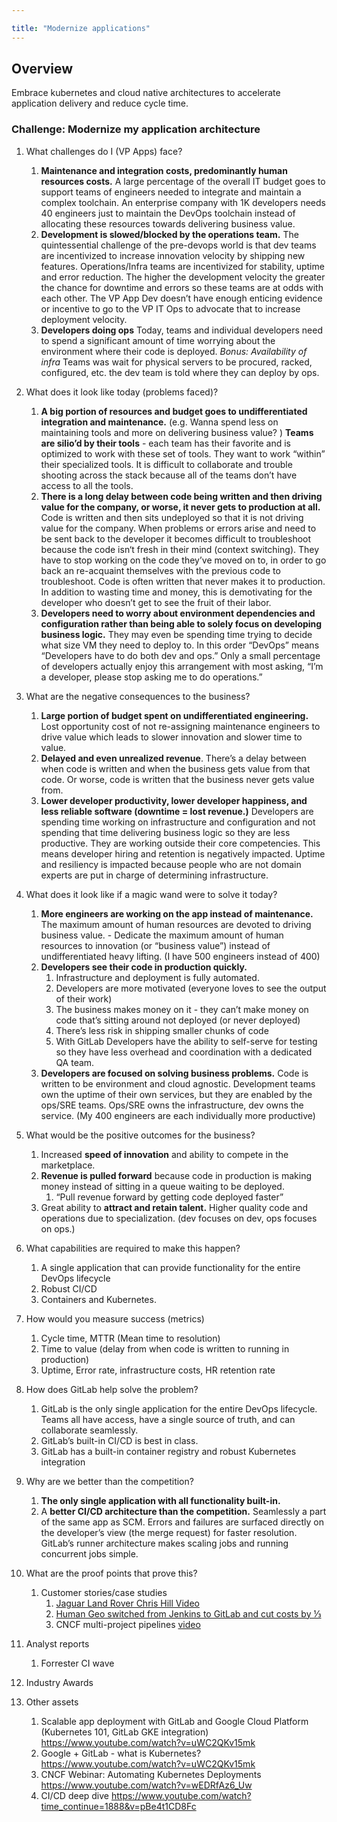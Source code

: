 ```yaml
---

title: "Modernize applications"
---
```

## Overview

Embrace kubernetes and cloud native architectures to accelerate application delivery and reduce cycle time.

### Challenge: Modernize my application architecture

1. What challenges do I (VP Apps) face?
   1. **Maintenance and integration costs, predominantly human resources costs.** A large percentage of the overall IT budget goes to support teams of engineers needed to integrate and maintain a complex toolchain. An enterprise company with 1K developers needs 40 engineers just to maintain the DevOps toolchain instead of allocating these resources towards delivering business value.
   1. **Development is slowed/blocked by the operations team.** The quintessential challenge of the pre-devops world is that dev teams are incentivized to increase innovation velocity by shipping new features. Operations/Infra teams are incentivized for stability, uptime and error reduction. The higher the development velocity the greater the chance for downtime and errors so these teams are at odds with each other. The VP App Dev doesn’t have enough enticing evidence or incentive to go to the VP IT Ops to advocate that to increase deployment velocity.
   1. **Developers doing ops** Today, teams and individual developers need to spend a significant amount of time worrying about the environment where their code is deployed.  *Bonus: Availability of infra* Teams was wait for physical servers to be procured, racked, configured, etc. the dev team is told where they can deploy by ops.
1. What does it look like today (problems faced)?
   1. **A big portion of resources and budget goes to undifferentiated integration and maintenance.** (e.g. Wanna spend less on maintaining tools and more on delivering business value? ) **Teams are silio’d by their tools** - each team has their favorite and is optimized to work with these set of tools.   They want to work “within” their specialized tools.  It is difficult to collaborate and trouble shooting across the stack because all of the teams don’t have access to all the tools.  
   1. **There is a long delay between code being written and then driving value for the company, or worse, it never gets to production at all.**  Code is written and then sits undeployed so that it is not driving value for the company. When problems or errors arise and need to be sent back to the developer it becomes difficult to troubleshoot because the code isn‘t fresh in their mind (context switching). They have to stop working on the code they’ve moved on to, in order to go back an re-acquaint themselves with the previous code to troubleshoot. Code is often written that never makes it to production. In addition to wasting time and money, this is demotivating for the developer who doesn’t get to see the fruit of their labor.
   1. **Developers need to worry about environment dependencies and configuration rather than being able to solely focus on developing business logic.** They may even be spending time trying to decide what size VM they need to deploy to. In this order “DevOps” means “Developers have to do both dev and ops.” Only a small percentage of developers actually enjoy this arrangement with most asking, “I’m a developer, please stop asking me to do operations.”
1. What are the negative consequences to the business?
   1. **Large portion of budget spent on undifferentiated engineering.** Lost opportunity cost of not re-assigning maintenance engineers to drive value which leads to slower innovation and slower time to value.
   1. **Delayed and even unrealized revenue**. There’s a delay between when code is written and when the business gets value from that code. Or worse, code is written that the business never gets value from.
   1. **Lower developer productivity, lower developer happiness, and  less reliable software (downtime  = lost revenue.)**  Developers are spending time working on infrastructure and configuration and not spending that time delivering business logic so they are less productive. They are working outside their core competencies. This means developer hiring and retention is negatively impacted. Uptime and resiliency is impacted because people who are not domain experts are put in charge of determining infrastructure.
1. What does it look like if a magic wand were to solve it today?
   1. **More engineers are working on the app instead of maintenance.** The maximum amount of human resources are devoted to driving business value.  - Dedicate the maximum amount of human resources to innovation (or “business value”) instead of undifferentiated heavy lifting. (I have 500 engineers instead of 400)
   1. **Developers see their code in production quickly.**
       1. Infrastructure and deployment is fully automated.
       1. Developers are more motivated (everyone loves to see the output of their work)
       1. The business makes money on it - they can’t make money on code that’s sitting around not deployed (or never deployed)
       1. There’s less risk in shipping smaller chunks of code
       1. With GitLab Developers have the ability to self-serve for testing so they have less overhead and coordination with a dedicated QA team.
   1. **Developers are focused on solving business problems.** Code is written to be environment and cloud agnostic. Development teams own the uptime of their own services, but they are enabled by the ops/SRE teams. Ops/SRE owns the infrastructure, dev owns the service. (My 400 engineers are each individually more productive)
1. What would be the positive outcomes for the business?
    1. Increased **speed of innovation** and ability to compete in the marketplace.
    1. **Revenue is pulled forward** because code in production is making money instead of sitting in a queue waiting to be deployed.
        1. “Pull revenue forward by getting code deployed faster”
    1. Great ability to **attract and retain talent.** Higher quality code and operations due to specialization. (dev focuses on dev, ops focuses on ops.)
1. What capabilities are required to make this happen?
    1. A single application that can provide functionality for the entire DevOps lifecycle
    1. Robust CI/CD
    1. Containers and Kubernetes.  
1. How would you measure success (metrics)
    1. Cycle time, MTTR (Mean time to resolution)
    1. Time to value (delay from when code is written to running in production)
    1. Uptime, Error rate, infrastructure costs, HR retention rate
1. How does GitLab help solve the problem?
    1. GitLab is the only single application for the entire DevOps lifecycle. Teams all have access, have a single source of truth, and can collaborate seamlessly.
    1. GitLab’s built-in CI/CD is best in class.
    1. GitLab has a built-in container registry and robust Kubernetes integration
1. Why are we better than the competition?
    1. **The only single application with all functionality built-in.**
    1. A **better CI/CD architecture than the competition.** Seamlessly a part of the same app as SCM. Errors and failures are surfaced directly on the developer’s view (the merge request) for faster resolution. GitLab’s runner architecture makes scaling jobs and running concurrent jobs simple.
1. What are the proof points that prove this?
    1. Customer stories/case studies
         1. [Jaguar Land Rover Chris Hill Video](https://about.gitlab.com/blog/2018/07/23/chris-hill-devops-enterprise-summit-talk/)
         1. [Human Geo switched from Jenkins to GitLab and cut costs by ⅓](https://about.gitlab.com/blog/2017/11/14/humangeo-switches-jenkins-gitlab-ci/)
         1. CNCF multi-project pipelines [video](https://www.youtube.com/watch?time_continue=373&v=Jc5EJVK7ZZk)

1. Analyst reports
    1. Forrester CI wave
1. Industry Awards
1. Other assets
    1. Scalable app deployment with GitLab and Google Cloud Platform (Kubernetes 101, GitLab GKE integration) https://www.youtube.com/watch?v=uWC2QKv15mk
    1. Google + GitLab - what is Kubernetes? https://www.youtube.com/watch?v=uWC2QKv15mk
    1. CNCF Webinar: Automating Kubernetes Deployments https://www.youtube.com/watch?v=wEDRfAz6_Uw
    1. CI/CD deep dive https://www.youtube.com/watch?time_continue=1888&v=pBe4t1CD8Fc
